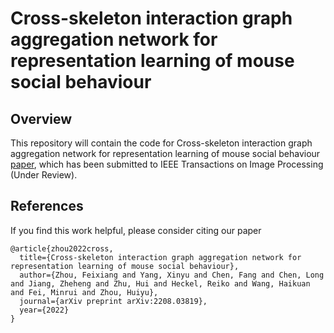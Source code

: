 # Cross-skeleton interaction graph aggregation network for representation learning of mouse social behaviour

## Overview

This repository will contain the code for Cross-skeleton interaction graph aggregation network for representation learning of mouse social behaviour [paper](https://arxiv.org/abs/2208.03819), which has been submitted to IEEE Transactions on Image Processing (Under Review). 


## References

If you find this work helpful, please consider citing our paper

```
@article{zhou2022cross,
  title={Cross-skeleton interaction graph aggregation network for representation learning of mouse social behaviour},
  author={Zhou, Feixiang and Yang, Xinyu and Chen, Fang and Chen, Long and Jiang, Zheheng and Zhu, Hui and Heckel, Reiko and Wang, Haikuan and Fei, Minrui and Zhou, Huiyu},
  journal={arXiv preprint arXiv:2208.03819},
  year={2022}
}
```
